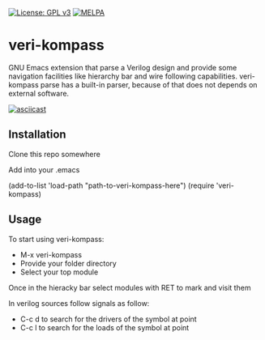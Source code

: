 [![License: GPL v3](https://img.shields.io/badge/License-GPL%20v3-blue.svg)](https://www.gnu.org/licenses/gpl-3.0)
[![MELPA](https://melpa.org/packages/veri-kompass-badge.svg)](https://melpa.org/#/veri-kompass)

# veri-kompass

GNU Emacs extension that parse a Verilog design and provide some navigation facilities like hierarchy bar and wire following capabilities.
veri-kompass parse has a built-in parser, because of that does not depends on external software.

[![asciicast](https://asciinema.org/a/191880.png)](https://asciinema.org/a/191880)

## Installation

Clone this repo somewhere

Add into your .emacs

(add-to-list 'load-path "path-to-veri-kompass-here")
(require 'veri-kompass)

## Usage

To start using veri-kompass:

- M-x veri-kompass
- Provide your folder directory
- Select your top module

Once in the hieracky bar select modules with RET to mark and visit them

In verilog sources follow signals as follow:

- C-c d to search for the drivers of the symbol at point
- C-c l to search for the loads of the symbol at point

